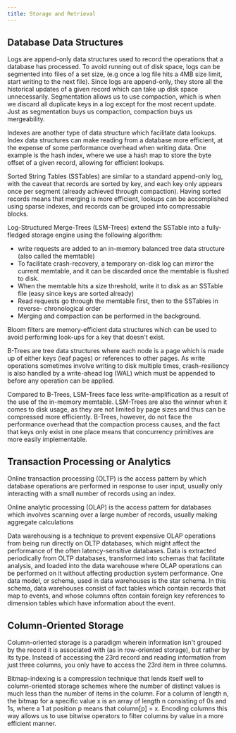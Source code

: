 ```yaml
---
title: Storage and Retrieval
---
```


## Database Data Structures

Logs are append-only data structures used to record the operations that a 
database has processed. To avoid running out of disk space, logs can be 
segmented into files of a set size, (e.g once a log file hits a 4MB size limit, 
start writing to the next file). Since logs are append-only, they store all the
historical updates of a given record which can take up disk space 
unnecessarily. Segmentation allows us to use compaction, which is when we 
discard all duplicate keys in a log except for the most recent update. Just as
segmentation buys us compaction, compaction buys us mergeability.

Indexes are another type of data structure which facilitate data lookups. Index
data structures can make reading from a database more efficient, at the expense
of some performance overhead when writing data. One example is the hash index, 
where we use a hash map to store the byte offset of a given record, allowing 
for efficient lookups.

Sorted String Tables (SSTables) are similar to a standard append-only log, with
the caveat that records are sorted by key, and each key only appears once per 
segment (already achieved through compaction). Having sorted records means that
merging is more efficient, lookups can be accomplished using sparse indexes, 
and records can be grouped into compressable blocks.

Log-Structured Merge-Trees (LSM-Trees) extend the SSTable into a fully-fledged
storage engine using the following algorithm:
- write requests are added to an in-memory balanced tree data structure (also 
called the memtable)
- To facilitate crash-recovery, a temporary on-disk log can mirror the current
memtable, and it can be discarded once the memtable is flushed to disk.
- When the memtable hits a size threshold, write it to disk as an SSTable file
(easy since keys are sorted already)
- Read requests go through the memtable first, then to the SSTables in reverse-
chronological order
- Merging and compaction can be performed in the background.

Bloom filters are memory-efficient data structures which can be used to avoid
performing look-ups for a key that doesn't exist.

B-Trees are tree data structures where each node is a page which is made up of
either keys (leaf pages) or references to other pages. As write operations 
sometimes involve writing to disk multiple times, crash-resiliency is also 
handled by a write-ahead log (WAL) which must be appended to before any 
operation can be applied.

Compared to B-Trees, LSM-Trees face less write-amplification as a result of the
use of the in-memory memtable. LSM-Trees are also the winner when it comes to 
disk usage, as they are not limited by page sizes and thus can be compressed
more efficiently. B-Trees, however, do not face the performance overhead that 
the compaction process causes, and the fact that keys only exist in one place
means that concurrency primitives are more easily implementable.

## Transaction Processing or Analytics

Online transaction processing (OLTP) is the access pattern by which database 
operations are performed in response to user input, usually only interacting
with a small number of records using an index.

Online analytic processing (OLAP) is the access pattern for databases which 
involves scanning over a large number of records, usually making aggregate 
calculations

Data warehousing is a technique to prevent expensive OLAP operations from being
run directly on OLTP databases, which might affect the performance of the often
latency-sensitive databases. Data is extracted periodically from OLTP 
databases, transformed into schemas that facilitate analysis, and loaded into 
the data warehouse where OLAP operations can be performed on it without 
affecting production system performance. One data model, or schema, used in 
data warehouses is the star schema. In this schema, data warehouses consist of
fact tables which contain records that map to events, and whose columns often
contain foreign key references to dimension tables which have information about
the event.

## Column-Oriented Storage

Column-oriented storage is a paradigm wherein information isn't grouped by the 
record it is associated with (as in row-oriented storage), but rather by its 
type. Instead of accessing the 23rd record and reading information from just 
three columns, you only have to access the 23rd item in three columns. 

Bitmap-indexing is a compression technique that lends itself well to 
column-oriented storage schemes where the number of distinct values is much 
less than the number of items in the column. For a column of length n, the
bitmap for a specific value x is an array of length n consisting of 0s and 1s,
where a 1 at position p means that column\[p\] = x. Encoding columns this way
allows us to use bitwise operators to filter columns by value in a more 
efficient manner.
